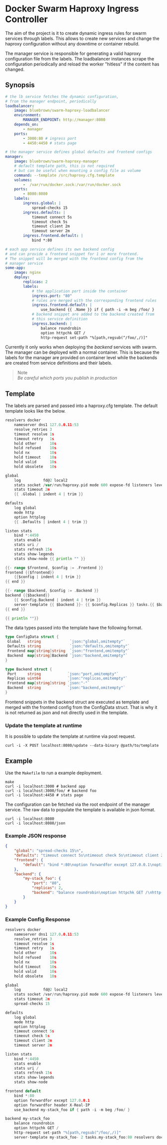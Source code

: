 # Docker Swarm Haproxy Ingress Controller

The aim of the project is it to create dynamic ingress rules for swarm services through labels. This allows to create new services and change the haproxy configuration without any downtime or container rebuild.

The manager service is responsible for generating a valid haproxy configuration file from the labels. The loadbalancer instances scrape the configuration periodically and reload the worker "hitless" if the content has changed.

## Synopsis

```yml
# the lb service fetches the dynamic configuration,
# from the manager endpoint, periodically
loadbalancer:
    image: bluebrown/swarm-haproxy-loadbalancer
    environment: 
        MANAGER_ENDPOINT: http://manager:8080
    depends_on:
        - manager
    ports:
        - 3000:80 # ingress port
        - 4450:4450 # stats page

# the manager service defines global defaults and frontend configs
manager:
    image: bluebrown/swarm-haproxy-manager
    # default template path, this is not required
    # but can be useful when mounting a config file as volume
    command: --template /src/haproxy.cfg.template 
    volumes: 
        -  /var/run/docker.sock:/var/run/docker.sock
    ports:
        - 8080:8080
    labels:
        ingress.global: |
            spread-checks 15
        ingress.defaults: |
            timeout connect 5s
            timeout check 5s
            timeout client 2m
            timeout server 2m
        ingress.frontend.default: |
            bind *:80

# each app service defines its own backend config
# and can provide a frontend snippet for 1 or more frontend.
# The snippet will be merged with the frontend config from the
# manager service
some-app:
    image: nginx
    deploy:
        replicas: 2
        labels:
            # the application port inside the container
            ingress.port: "80"
            # rules are merged with the corresponding frontend rules
            ingress.frontend.default: |
                use_backend {{ .Name }} if { path -i -m beg /foo/ }
            # backend snippet are added to the backend created from
            # this service definition
            ingress.backend: |
                balance roundrobin
                option httpchk GET /
                http-request set-path "%[path,regsub(^/foo/,/)]"
```

Currently it only works when deploying the *backend* services with swarm. The manager can be deployed with a normal container. This is because the labels for the manager are provided on container level while the backends are created from service definitions and their labels.

> Note  
> *Be careful which ports you publish in production*

## Template

The labels are parsed and passed into a haproxy.cfg template. The default template looks like the below.

```go
resolvers docker
    nameserver dns1 127.0.0.11:53
    resolve_retries 3
    timeout resolve 1s
    timeout retry   1s
    hold other      10s
    hold refused    10s
    hold nx         10s
    hold timeout    10s
    hold valid      10s
    hold obsolete   10s

global
    log          fd@2 local2
    stats socket /var/run/haproxy.pid mode 600 expose-fd listeners level user
    stats timeout 2m
    {{ .Global | indent 4 | trim }}

defaults
    log global
    mode http
    option httplog
    {{ .Defaults | indent 4 | trim }}

listen stats
    bind *:4450
    stats enable
    stats uri /
    stats refresh 15s
    stats show-legends
    stats show-node {{ println "" }}

{{- range $frontend, $config := .Frontend }}
frontend {{$frontend}}
    {{$config | indent 4 | trim }}
{{ end }}

{{- range $backend, $config := .Backend }}
backend {{$backend}}
    {{ $config.Backend | indent 4 | trim }}
    server-template {{ $backend }}- {{ $config.Replicas }} tasks.{{ $backend }}:{{ $config.Port }} resolvers docker init-addr libc,none check
{{ end }}

{{ println ""}}
```

The data types passed into the template have the following format.

```go
type ConfigData struct {
 Global   string             `json:"global,omitempty"`
 Defaults string             `json:"defaults,omitempty"`
 Frontend map[string]string  `json:"frontend,omitempty"`
 Backend  map[string]Backend `json:"backend,omitempty"`
}

type Backend struct {
 Port     string            `json:"port,omitempty"`
 Replicas uint64            `json:"replicas,omitempty"`
 Frontend map[string]string `json:"-"`
 Backend  string            `json:"backend,omitempty"`
}
```

Frontend snippets in the backend struct are executed as template and merged with the frontend config from the ConfigData struct. That is why it is not returned as json and not directly used in the template.

### Update the template at runtime

It is possible to update the template at runtime via post request.

```shell
curl -i -X POST localhost:8080/update --data-binary @path/to/template
```

## Example

Use the `Makefile` to run a example deployment.

```shell
make
curl -i localhost:3000 # backend app
curl -i localhost:3000/foo/ # backend foo
curl -i localhost:4450 # stats page
```

The configuration can be fetched via the root endpoint of the manager service. The raw data to populate the template is available in json format.

```shell
curl -i localhost:8080
curl -i localhost:8080/json
```

### Example JSON response

```json
{
    "global": "spread-checks 15\n",
    "defaults": "timeout connect 5s\ntimeout check 5s\ntimeout client 2m\ntimeout server 2m\n",
    "frontend": {
        "default": "bind *:80\noption forwardfor except 127.0.0.1\noption forwardfor header X-Real-IP\nuse_backend my-stack_foo if { path -i -m beg /foo/ }\n"
    },
    "backend": {
        "my-stack_foo": {
            "port": "80",
            "replicas": 2,
            "backend": "balance roundrobin\noption httpchk GET /\nhttp-request set-path \"%[path,regsub(^/foo/,/)]\"\n"
        }
    }
}
```

### Example Config Response

```c
resolvers docker
    nameserver dns1 127.0.0.11:53
    resolve_retries 3
    timeout resolve 1s
    timeout retry   1s
    hold other      10s
    hold refused    10s
    hold nx         10s
    hold timeout    10s
    hold valid      10s
    hold obsolete   10s

global
    log          fd@2 local2
    stats socket /var/run/haproxy.pid mode 600 expose-fd listeners level user
    stats timeout 2m
    spread-checks 15

defaults
    log global
    mode http
    option httplog
    timeout connect 5s
    timeout check 5s
    timeout client 2m
    timeout server 2m

listen stats
    bind *:4450
    stats enable
    stats uri /
    stats refresh 15s
    stats show-legends
    stats show-node 

frontend default
    bind *:80
    option forwardfor except 127.0.0.1
    option forwardfor header X-Real-IP
    use_backend my-stack_foo if { path -i -m beg /foo/ }

backend my-stack_foo
    balance roundrobin
    option httpchk GET /
    http-request set-path "%[path,regsub(^/foo/,/)]"
    server-template my-stack_foo- 2 tasks.my-stack_foo:80 resolvers docker init-addr libc,none check

```
